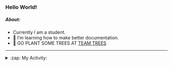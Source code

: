 ### Hello World!

##### About:
- Currently I am a student.
- 🌱 I’m learning how to make better documentation.
- 🌱 GO PLANT SOME TREES AT [TEAM TREES](https://teamtrees.org/)

---
<details>
  <summary>:zap: My Activity:</summary>
  
<!--START_SECTION:waka-->
![Code Time](http://img.shields.io/badge/Code%20Time-1%2C159%20hrs%2016%20mins-blue)

**I'm a Night 🦉** 

```text
🌞 Morning                1783 commits        ██░░░░░░░░░░░░░░░░░░░░░░░   09.91 % 
🌆 Daytime                6161 commits        █████████░░░░░░░░░░░░░░░░   34.23 % 
🌃 Evening                5138 commits        ███████░░░░░░░░░░░░░░░░░░   28.55 % 
🌙 Night                  4916 commits        ███████░░░░░░░░░░░░░░░░░░   27.31 % 
```
📅 **I'm Most Productive on Wednesday** 

```text
Monday                   2582 commits        ████░░░░░░░░░░░░░░░░░░░░░   14.35 % 
Tuesday                  2440 commits        ███░░░░░░░░░░░░░░░░░░░░░░   13.56 % 
Wednesday                4194 commits        ██████░░░░░░░░░░░░░░░░░░░   23.30 % 
Thursday                 2302 commits        ███░░░░░░░░░░░░░░░░░░░░░░   12.79 % 
Friday                   1826 commits        ███░░░░░░░░░░░░░░░░░░░░░░   10.15 % 
Saturday                 1586 commits        ██░░░░░░░░░░░░░░░░░░░░░░░   08.81 % 
Sunday                   3068 commits        ████░░░░░░░░░░░░░░░░░░░░░   17.05 % 
```


📊 **This Week I Spent My Time On** 

```text
🔥 Editors: 
VS Code                  2 hrs 38 mins       █████████████████████████   100.00 % 

🐱‍💻 Projects: 
praise                   2 hrs 37 mins       █████████████████████████   99.13 % 
CSF31                    1 min               ░░░░░░░░░░░░░░░░░░░░░░░░░   00.76 % 
giveth-dapps-v2          0 secs              ░░░░░░░░░░░░░░░░░░░░░░░░░   00.11 % 
```


 Last Updated on 11/08/2023 16:10:03 UTC
<!--END_SECTION:waka-->
</details>
